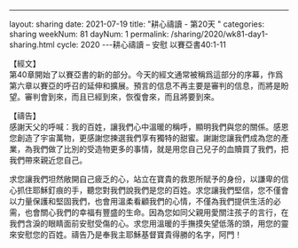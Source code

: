 ---
layout: sharing
date: 2021-07-19
title: "耕心禱讀 - 第20天 "
categories: sharing
weekNum: 81
dayNum: 1
permalink: /sharing/2020/wk81-day1-sharing.html
cycle: 2020
---耕心禱讀 – 安慰 以賽亞書40:1-11
 
【經文】  
第40章開始了以賽亞書的新的部分。今天的經文通常被稱爲這部分的序幕，作爲第六章以賽亞的呼召的延伸和擴展。預言的信息不再主要是審判的信息，而將是盼望。審判會到來，而且已經到來，恢復會來，而且將要到來。

【禱告】  
感謝天父的呼喊：我的百姓，讓我們心中溫暖的稱呼，顯明我們與您的關係。感恩您創造了宇宙萬物，更感謝您揀選我們享有獨特的甜蜜。謝謝您讓我們成為您的產業，為我們做了比別的受造物更多的事情，就是用您自己兒子的血贖買了我們，把我們帶來親近您自己。

求您讓我們坦然敞開自己疲乏的心，站立在寶貴的救恩所賦予的身份，以謙卑的信心抓住耶穌釘痕的手，聽您對我們說我們是您的百姓。求您讓我們堅信，您不僅會以力量保護和堅固我們，也會用溫柔看顧我們的心情，不僅為我們提供生活的必需，也會關心我們的幸福有豐盛的生命。因為您如同父親用愛關注孩子的言行，在我們含淚的眼睛面前安慰受傷的心。求您用溫暖的手撫摸失望低落的頭，用您的靈來安慰您的百姓。禱告乃是奉我主耶穌基督寶貴得勝的名字，阿門！
